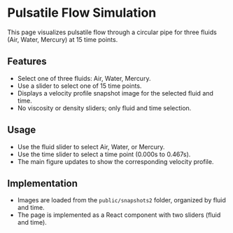# Pulsatile Flow Simulation

This page visualizes pulsatile flow through a circular pipe for three fluids (Air, Water, Mercury) at 15 time points.

## Features
- Select one of three fluids: Air, Water, Mercury.
- Use a slider to select one of 15 time points.
- Displays a velocity profile snapshot image for the selected fluid and time.
- No viscosity or density sliders; only fluid and time selection.

## Usage
- Use the fluid slider to select Air, Water, or Mercury.
- Use the time slider to select a time point (0.000s to 0.467s).
- The main figure updates to show the corresponding velocity profile.

## Implementation
- Images are loaded from the `public/snapshots2` folder, organized by fluid and time.
- The page is implemented as a React component with two sliders (fluid and time). 